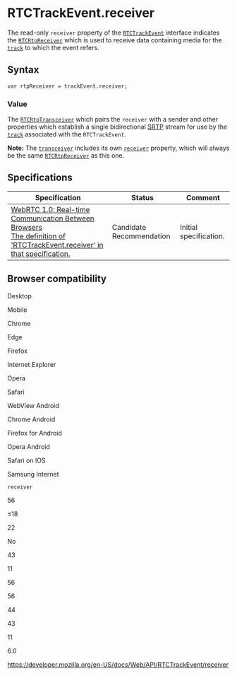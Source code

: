 RTCTrackEvent.receiver
======================

The read-only `receiver` property of the [`RTCTrackEvent`](../rtctrackevent) interface indicates the [`RTCRtpReceiver`](../rtcrtpreceiver) which is used to receive data containing media for the [`track`](track) to which the event refers.

Syntax
------

    var rtpReceiver = trackEvent.receiver;

### Value

The [`RTCRtpTransceiver`](../rtcrtptransceiver) which pairs the `receiver` with a sender and other properties which establish a single bidirectional [SRTP](https://developer.mozilla.org/en-US/docs/Glossary/RTP) stream for use by the [`track`](track) associated with the `RTCTrackEvent`.

**Note:** The [`transceiver`](transceiver) includes its own [`receiver`](../rtcrtptransceiver/receiver) property, which will always be the same [`RTCRtpReceiver`](../rtcrtpreceiver) as this one.

Specifications
--------------

<table><thead><tr class="header"><th>Specification</th><th>Status</th><th>Comment</th></tr></thead><tbody><tr class="odd"><td><a href="https://w3c.github.io/webrtc-pc/#dom-trackevent-receiver">WebRTC 1.0: Real-time Communication Between Browsers<br />
<span class="small">The definition of 'RTCTrackEvent.receiver' in that specification.</span></a></td><td><span class="spec-cr">Candidate Recommendation</span></td><td>Initial specification.</td></tr></tbody></table>

Browser compatibility
---------------------

Desktop

Mobile

Chrome

Edge

Firefox

Internet Explorer

Opera

Safari

WebView Android

Chrome Android

Firefox for Android

Opera Android

Safari on IOS

Samsung Internet

`receiver`

56

≤18

22

No

43

11

56

56

44

43

11

6.0

<a href="https://developer.mozilla.org/en-US/docs/Web/API/RTCTrackEvent/receiver" class="_attribution-link">https://developer.mozilla.org/en-US/docs/Web/API/RTCTrackEvent/receiver</a>
